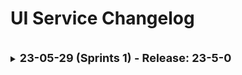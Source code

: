 # UI Service Changelog

<details hidden>

Please enter changes in ascending order (put latest changes at the top).

**NOTE:** In this document use the date format: **YY-MM-DD** so when you search for 
the application's version number in the project (example: 'YY.')  you do not find
rows in this document.

</details>
<br />


<details close><summary><font size="+1"><b>
23-05-29 (Sprints 1) - Release: 23-5-0
</b></font></summary>

####23-05-16
- First commit GSS Bihar

</details>